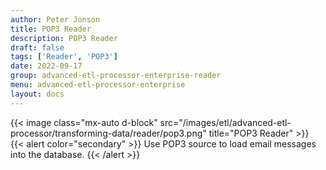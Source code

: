 ```yaml
---
author: Peter Jonson
title: POP3 Reader
description: POP3 Reader
draft: false
tags: ['Reader', 'POP3']
date: 2022-09-17
group: advanced-etl-processor-enterprise-reader
menu: advanced-etl-processor-enterprise
layout: docs
---
```


{{< image class="mx-auto d-block"  src="/images/etl/advanced-etl-processor/transforming-data/reader/pop3.png" title="POP3 Reader" >}}
\
{{< alert color="secondary" >}}
Use POP3 source to load email messages into the database.
{{< /alert >}}
